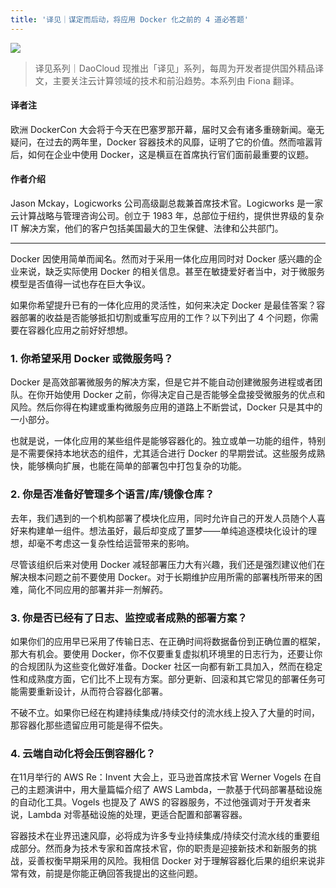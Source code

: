 ```yaml
---
title: '译见｜谋定而后动，将应用 Docker 化之前的 4 道必答题'
---
```


<!-- reviewed by fiona -->

![](http://7xi8kv.com5.z0.glb.qiniucdn.com/yijian-8-1.jpg)

> 译见系列｜DaoCloud 现推出「译见」系列，每周为开发者提供国外精品译文，主要关注云计算领域的技术和前沿趋势。本系列由 Fiona 翻译。


#### 译者注
欧洲 DockerCon 大会将于今天在巴塞罗那开幕，届时又会有诸多重磅新闻。毫无疑问，在过去的两年里，Docker 容器技术的风靡，证明了它的价值。然而喧嚣背后，如何在企业中使用 Docker，这是横亘在首席执行官们面前最重要的议题。

#### 作者介绍

Jason Mckay，Logicworks 公司高级副总裁兼首席技术官。Logicworks 是一家云计算战略与管理咨询公司。创立于 1983 年，总部位于纽约，提供世界级的复杂 IT 解决方案，他们的客户包括美国最大的卫生保健、法律和公共部门。

---

Docker 因使用简单而闻名。然而对于采用一体化应用同时对 Docker 感兴趣的企业来说，缺乏实际使用 Docker 的相关信息。甚至在敏捷爱好者当中，对于微服务模型是否值得一试也存在巨大争议。

如果你希望提升已有的一体化应用的灵活性，如何来决定 Docker 是最佳答案？容器部署的收益是否能够抵扣切割或重写应用的工作？以下列出了 4 个问题，你需要在容器化应用之前好好想想。

### 1. 你希望采用 Docker 或微服务吗？

Docker 是高效部署微服务的解决方案，但是它并不能自动创建微服务进程或者团队。在你开始使用 Docker 之前，你得决定自己是否能够全盘接受微服务的优点和风险。然后你得在构建或重构微服务应用的道路上不断尝试，Docker 只是其中的一小部分。

也就是说，一体化应用的某些组件是能够容器化的。独立或单一功能的组件，特别是不需要保持本地状态的组件，尤其适合进行 Docker 的早期尝试。这些服务成熟快，能够横向扩展，也能在简单的部署包中打包复杂的功能。

 

### 2. 你是否准备好管理多个语言/库/镜像仓库？

去年，我们遇到的一个机构部署了模块化应用，同时允许自己的开发人员随个人喜好来构建单一组件。想法虽好，最后却变成了噩梦——单纯追逐模块化设计的理想，却毫不考虑这一复杂性给运营带来的影响。

尽管该组织后来对使用 Docker 减轻部署压力大有兴趣，我们还是强烈建议他们在解决根本问题之前不要使用 Docker。对于长期维护应用所需的部署栈所带来的困难，简化不同应用的部署并非一剂解药。

 

### 3. 你是否已经有了日志、监控或者成熟的部署方案？

如果你们的应用早已采用了传输日志、在正确时间将数据备份到正确位置的框架，那大有机会。要使用 Docker，你不仅要重复虚拟机环境里的日志行为，还要让你的合规团队为这些变化做好准备。Docker 社区一向都有新工具加入，然而在稳定性和成熟度方面，它们比不上现有方案。部分更新、回滚和其它常见的部署任务可能需要重新设计，从而符合容器化部署。

不破不立。如果你已经在构建持续集成/持续交付的流水线上投入了大量的时间，那容器化那些遗留应用可能是得不偿失。

 

### 4. 云端自动化将会压倒容器化？

在11月举行的 AWS Re：Invent 大会上，亚马逊首席技术官 Werner Vogels 在自己的主题演讲中，用大量篇幅介绍了 AWS Lambda，一款基于代码部署基础设施的自动化工具。Vogels 也提及了 AWS 的容器服务，不过他强调对于开发者来说，Lambda 对零基础设施的处理，更适合配置和部署容器。

容器技术在业界迅速风靡，必将成为许多专业持续集成/持续交付流水线的重要组成部分。然而身为技术专家和首席技术官，你的职责是迎接新技术和新服务的挑战，妥善权衡早期采用的风险。我相信 Docker 对于理解容器化后果的组织来说非常有效，前提是你能正确回答我提出的这些问题。

 